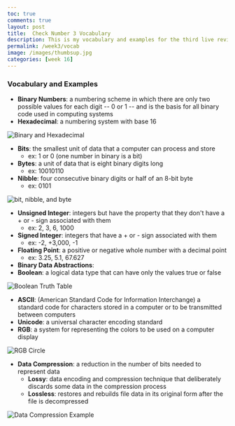 ```yaml
---
toc: true
comments: true
layout: post
title:  Check Number 3 Vocabulary
description: This is my vocabulary and examples for the third live review.
permalink: /week3/vocab
image: /images/thumbsup.jpg
categories: [week 16]
---
```




### Vocabulary and Examples

- **Binary Numbers**: a numbering scheme in which there are only two possible values for each digit -- 0 or 1 -- and is the basis for all binary code used in computing systems
- **Hexadecimal**: a numbering system with base 16

![Binary and Hexadecimal]({{site.baseurl}}/images/hexadecimal.jpg)

- **Bits**: the smallest unit of data that a computer can process and store
    - ex: 1 or 0 (one number in binary is a bit)
- **Bytes**: a unit of data that is eight binary digits long
    - ex: 10010110
- **Nibble**: four consecutive binary digits or half of an 8-bit byte
    - ex: 0101

![bit, nibble, and byte]({{site.baseurl}}/images/bitnibbleandbyte.png)

- **Unsigned Integer**: integers but have the property that they don't have a + or - sign associated with them
    - ex: 2, 3, 6, 1000
- **Signed Integer**: integers that have a + or - sign associated with them
    - ex: -2, +3,000, -1
- **Floating Point**: a positive or negative whole number with a decimal point
    - ex: 3.25, 5.1, 67.627
- **Binary Data Abstractions**: 
- **Boolean**: a logical data type that can have only the values true or false

![Boolean Truth Table]({{site.baseurl}}/images/booleanthruthtable.png)


- **ASCII**: (American Standard Code for Information Interchange) a standard code for characters stored in a computer or to be transmitted between computers
- **Unicode**: a universal character encoding standard
- **RGB**: a system for representing the colors to be used on a computer display

![RGB Circle]({{site.baseurl}}/images/rgb.png)

- **Data Compression**: a reduction in the number of bits needed to represent data
    - **Lossy**: data encoding and compression technique that deliberately discards some data in the compression process
    - **Lossless**: restores and rebuilds file data in its original form after the file is decompressed

![Data Compression Example]({{site.baseurl}}/images/catlosseyandlossless.jpg)
